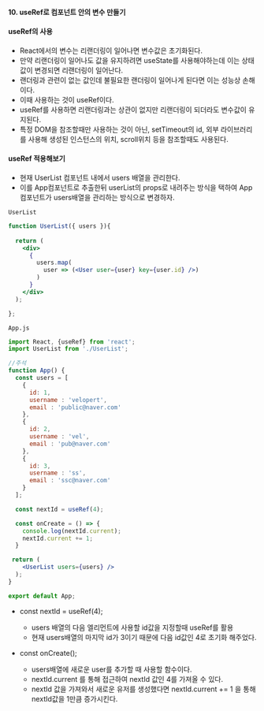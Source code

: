 
#### 10. useRef로 컴포넌트 안의 변수 만들기

#### useRef의 사용
- React에서의 변수는  리랜더링이 일어나면 변수값은 초기화된다.
- 만약 리랜더링이 일어나도 값을 유지하려면 useState를 사용해야하는데 이는 상태값이 변경되면 리랜더링이 일어난다.
- 랜더링과 관련이 없는 값인데 불필요한 랜더링이 일어나게 된다면 이는 성능상 손해이다.
- 이때 사용하는 것이 useRef이다.
- useRef를 사용하면 리랜더링과는 상관이 없지만 리랜더링이 되더라도 변수값이 유지된다.
- 특정 DOM을 참조할때만 사용하는 것이 아닌, setTimeout의 id, 외부 라이브러리를 사용해 생성된 인스턴스의 위치,  scroll위치 등을 참조할때도 사용된다.

#### useRef 적용해보기
- 현재 UserList 컴포넌트 내에서 users 배열을 관리한다.
- 이를 App컴포넌트로 추출한뒤 userList의 props로 내려주는 방식을 택하여 App컴포넌트가 users배열을 관리하는 방식으로 변경하자.

`UserList`

```jsx
function UserList({ users }){
  
  return (
    <div>
      {
        users.map(
          user => (<User user={user} key={user.id} />)
        )
      }
    </div>
  );

};
```

`App.js`

```jsx
import React, {useRef} from 'react';
import UserList from './UserList';

//주석
function App() {
  const users = [
    {
      id: 1,
      username : 'velopert',
      email : 'public@naver.com'
    },
    {
      id: 2,
      username : 'vel',
      email : 'pub@naver.com'
    },
    {
      id: 3,
      username : 'ss',
      email : 'ssc@naver.com'
    }
  ];

  const nextId = useRef(4);

  const onCreate = () => {
    console.log(nextId.current);
    nextId.current += 1;
  }

 return (
    <UserList users={users} />
  );
}

export default App;

```

- const nextId = useRef(4);
  - users 배열의 다음 엘리먼트에 사용할 id값을 지정할때 useRef를 활용
  - 현재 users배열의 마지막 id가 3이기 때문에 다음 id값인 4로 초기화 해주었다. 

- const onCreate();
  - users배열에 새로운 user를 추가할 때 사용할 함수이다.
  - nextId.current 를 통해 접근하여 nextId 값인 4를 가져올 수 있다.
  - nextId 값을 가져와서 새로운 유저를 생성했다면 nextId.current += 1 을 통해 nextId값을 1만큼 증가시킨다.

